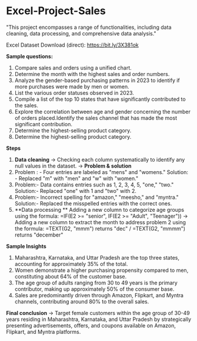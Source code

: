 # Excel-Project-Sales
"This project encompasses a range of functionalities, including data cleaning, data processing, and comprehensive data analysis."

Excel Dataset Download (direct): https://bit.ly/3X381ok

**Sample questions:**
1. Compare sales and orders using a unified chart.
2. Determine the month with the highest sales and order numbers.
3. Analyze the gender-based purchasing patterns in 2023 to identify if more purchases were made by men or women.
4. List the various order statuses observed in 2023.
5. Compile a list of the top 10 states that have significantly contributed to the sales.
6. Explore the correlation between age and gender concerning the number of orders placed.Identify the sales channel that has made the most significant contribution.
7. Determine the highest-selling product category.
8. Determine the highest-selling product category.

**Steps**
1. **Data cleaning** 
-> Checking each column systematically to identify any null values in the dataset.
-> **Problem & solution**
  1. Problem : - Four entries are labeled as "mens" and "womens."
     Solution: -  Replaced "m" with "men" and "w" with "women."
  2. Problem:- Data contains entries such as 1, 2, 3, 4, 5, "one," "two."
     Solution:- Replaced "one" with 1 and "two" with 2. 
   3. Problem:-  Incorrect spelling for "amazon," "meesho," and "myntra."
     Solution:- Replaced the misspelled entries with the correct ones.
2. **Data processing **
	Adding a new column to categorize age groups using the formula:
		=IF(E2 >= "senior", IF(E2 >= "Adult", "Teenager"))
	-> Adding a new column to extract the month to address problem 2 using the formula:
		=TEXT(G2, "mmm") returns "dec" / =TEXT(G2, "mmmm") returns "december"

**Sample Insights** 
1. Maharashtra, Karnataka, and Uttar Pradesh are the top three states, accounting for approximately 35% of the total.
2. Women demonstrate a higher purchasing propensity compared to men, constituting about 64% of the customer base.
3. The age group of adults ranging from 30 to 49 years is the primary contributor, making up approximately 50% of the consumer base.
4. Sales are predominantly driven through Amazon, Flipkart, and Myntra channels, contributing around 80% to the overall sales.
 
**Final conclusion**
-> Target female customers within the age group of 30-49 years residing in Maharashtra, Karnataka, and Uttar Pradesh by strategically presenting advertisements, offers, and coupons available on Amazon, Flipkart, and Myntra platforms.


